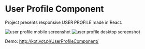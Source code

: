 # User Profile Component
Project presents responsive USER PROFILE made in React.

<img src="http://kot.vot.pl/mobile_v.PNG" alt="user profile mobile screenshot">
<img src="http://kot.vot.pl/dektop_v.PNG" alt="user profile desktop screenshot">

Demo:
<a href="http://kot.vot.pl/UserProfileComponent/" target="_blank">http://kot.vot.pl/UserProfileComponent/</a>